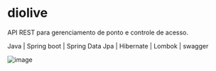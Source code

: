 # diolive

API REST para gerenciamento de ponto e controle de acesso.

Java | Spring boot | Spring Data Jpa | Hibernate | Lombok | swagger


![image](https://user-images.githubusercontent.com/6122791/123674340-e3a4ae00-d817-11eb-8e50-4b95c0d0efc2.png)

